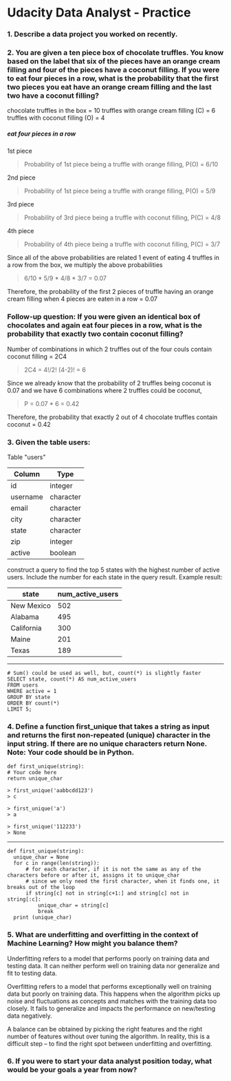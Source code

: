 # Udacity Data Analyst - Practice

### 1. Describe a data project you worked on recently.

### 2. You are given a ten piece box of chocolate truffles. You know based on the label that six of the pieces have an orange cream filling and four of the pieces have a coconut filling. If you were to eat four pieces in a row, what is the probability that the first two pieces you eat have an orange cream filling and the last two have a coconut filling?

  chocolate truffles in the box = 10
  truffles with orange cream filling (C) = 6
  truffles with coconut filling (O) = 4
  
  ##### eat four pieces in a row
  
  1st piece
  > Probability of 1st piece being a truffle with orange filling, P(O) = 6/10
  
  2nd piece
  > Probability of 1st piece being a truffle with orange filling, P(O) = 5/9
  
  3rd piece
  > Probability of 3rd piece being a truffle with coconut filling, P(C) = 4/8

  4th piece
  > Probability of 4th piece being a truffle with coconut filling, P(C) = 3/7
  
  Since all of the above probabilities are related 1 event of eating 4 truffles in a row from the box, we multiply the above probabilities
  > 6/10 * 5/9 * 4/8 * 3/7 = 0.07
 
  Therefore, the probability of the first 2 pieces of truffle having an orange cream filling when 4 pieces are eaten in a row = 0.07
  
### Follow-up question: If you were given an identical box of chocolates and again eat four pieces in a row, what is the probability that exactly two contain coconut filling?
    
  Number of combinations in which 2 truffles out of the four couls contain coconut filling = 2C4
  > 2C4 = 4!/2! (4-2)! = 6
    
  Since we already know that the probability of 2 truffles being coconut is 0.07 and we have 6 combinations where 2 truffles could be coconut, 
  > P = 0.07 * 6 = 0.42
    
  Therefore, the probability that exactly 2 out of 4 chocolate truffles contain coconut = 0.42

### 3. Given the table users:
  Table "users"
     
| Column      | Type      |
 -------------|------------
| id          | integer   |
| username    | character |
| email       | character |
| city        | character |
| state       | character |
| zip         | integer   |
| active      | boolean   |

construct a query to find the top 5 states with the highest number of active users. Include the number for each state in the query result. Example result:

| state      | num_active_users |
 ------------|------------------
| New Mexico | 502              |
| Alabama    | 495              |
| California | 300              |
| Maine      | 201              |
| Texas      | 189              |
---
    # Sum() could be used as well, but, count(*) is slightly faster
    SELECT state, count(*) AS num_active_users
    FROM users
    WHERE active = 1
    GROUP BY state
    ORDER BY count(*)
    LIMIT 5;

### 4. Define a function first_unique that takes a string as input and returns the first non-repeated (unique) character in the input string. If there are no unique characters return None. Note: Your code should be in Python.

    def first_unique(string):
    # Your code here
    return unique_char

    > first_unique('aabbcdd123')
    > c

    > first_unique('a')
    > a

    > first_unique('112233')
    > None
---
    def first_unique(string):
      unique_char = None
      for c in range(len(string)):
          # for each character, if it is not the same as any of the characters before or after it, assigns it to unique_char
          # since we only need the first character, when it finds one, it breaks out of the loop 
          if string[c] not in string[c+1:] and string[c] not in string[:c]:
              unique_char = string[c]
              break
      print (unique_char)


### 5. What are underfitting and overfitting in the context of Machine Learning? How might you balance them?

Underfitting refers to a model that performs poorly on training data and testing data. It can neither perform well on training data nor generalize and fit to testing data.

Overfitting refers to a model that performs exceptionally well on training data but poorly on training data. This happens when the algorithm picks up noise and fluctuations as concepts and matches with the training data too closely. It fails to generalize and impacts the performance on new/testing data negatively.

A balance can be obtained by picking the right features and the right number of features without over tuning the algorithm. In reality, this is a difficult step – to find the right spot between underfitting and overfitting. 

### 6. If you were to start your data analyst position today, what would be your goals a year from now?

